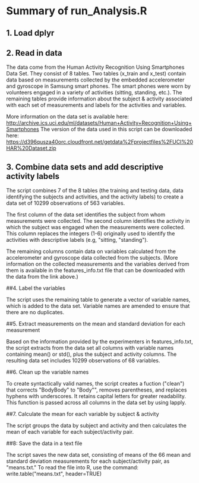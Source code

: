 # Summary of run_Analysis.R

## 1. Load dplyr

## 2. Read in data

The data come from the Human Activity Recognition Using Smartphones Data Set. They consist of 8 tables. Two tables (x_train and x_test) contain data based on measurements collected by the embedded accelerometer and gyroscope in Samsung smart phones. The smart phones were worn by volunteers engaged in a variety of activities (sitting, standing, etc.). The remaining tables provide information about the subject & activity associated with each set of measurements and labels for the activities and variables.

More information on the data set is available here: http://archive.ics.uci.edu/ml/datasets/Human+Activity+Recognition+Using+Smartphones 
The version of the data used in this script can be downloaded here: https://d396qusza40orc.cloudfront.net/getdata%2Fprojectfiles%2FUCI%20HAR%20Dataset.zip 

## 3. Combine data sets and add descriptive activity labels

The script combines 7 of the 8 tables (the training and testing data, data identifying the subjects and activities, and the activity labels) to create a data set of 10299 observations of 563 variables. 

The first column of the data set identifies the subject from whom measurements were collected. The second column identifies the activity in which the subject was engaged when the measurements were collected. This column replaces the integers (1-6) originally used to identify the activities with descriptive labels (e.g, "sitting, "standing"). 

The remaining columns contain data on variables calculated from the accelerometer and gyroscope data collected from the subjects. (More information on the collected measurements and the variables derived from them is available in the features_info.txt file that can be downloaded with the data from the link above.)  

##4. Label the variables

The script uses the remaining table to generate a vector of variable names, which is added to the data set. Variable names are amended to ensure that there are no duplicates.

##5. Extract measurements on the mean and standard deviation for each measurement

Based on the information provided by the experimenters in features_info.txt, the script extracts from the data set all columns with variable names containing mean() or std(), plus the subject and activity columns. The resulting data set includes 10299 observations of 68 variables.

##6. Clean up the variable names

To create syntactically valid names, the script creates a fuction ("clean") that corrects "BodyBody" to "Body"", removes parentheses, and replaces hyphens with underscores. It retains capital letters for greater readability. This function is passed across all columns in the data set by using lapply.

##7. Calculate the mean for each variable by subject & activity

The script groups the data by subject and activity and then calculates the mean of each variable for each subject/activity pair.

##8: Save the data in a text file

The script saves the new data set, consisting of means of the 66 mean and standard deviation measurements for each subject/activity pair, as "means.txt." To read the file into R, use the command: write.table("means.txt", header=TRUE)
